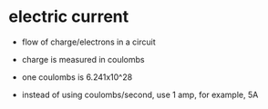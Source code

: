 # electric current

- flow of charge/electrons in a circuit

- charge is measured in coulombs

- one coulombs is 6.241x10^28

- instead of using coulombs/second, use 1 amp, for example, 5A
